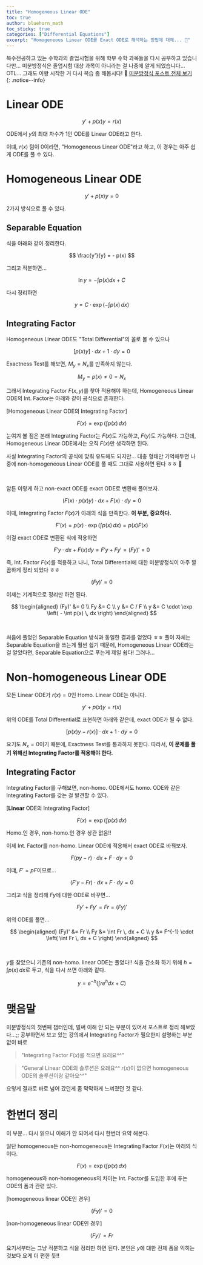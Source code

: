 ```yaml
---
title: "Homogeneous Linear ODE"
toc: true
author: bluehorn_math
toc_sticky: true
categories: ["Differential Equations"]
excerpt: "Homogeneous Linear ODE를 Exact ODE로 해석하는 방법에 대해... 🔦"
---
```


복수전공하고 있는 수학과의 졸업시험을 위해 학부 수학 과목들을 다시 공부하고 있습니다만... 미분방정식은 졸업시험 대상 과목이 아니라는 걸 나중에 알게 되었습니다... OTL... 그래도 이왕 시작한 거 다시 복습 좀 해봅시다! 🏃 [미분방정식 포스트 전체 보기](/categories/differential-equations)
{: .notice--info}

# Linear ODE

<div class="definition" markdown="1">

$$
y' + p(x) y = r(x)
$$

ODE에서 $y$의 최대 차수가 1인 ODE를 Linear ODE라고 한다.

</div>

이떄, $r(x)$ 텀이 0이라면, "Homogeneous Linear ODE"라고 하고, 이 경우는 아주 쉽게 ODE를 풀 수 있다.

# Homogeneous Linear ODE

<div class="definition" markdown="1">

$$
y' + p(x) y = 0
$$

</div>

2가지 방식으로 풀 수 있다.

## Separable Equation

식을 아래와 같이 정리한다.

$$
\frac{y'}{y} = - p(x)
$$

그리고 적분하면...

$$
\ln y = - \int p(x) dx + C
$$

다시 정리하면

$$
y = C \cdot \exp \left( - \int p(x) \, dx \right)
$$

## Integrating Factor

Homogeneous Linear ODE도 "Total Differential"의 꼴로 볼 수 있으나

$$
\left[ p(x) y \right] \cdot dx + 1 \cdot dy = 0
$$

Exactness Test를 해보면, $M_y = N_x$를 만족하지 않는다.

$$
M_y = p(x) \ne 0 = N_x
$$

그래서 Integrating Factor $F(x, y)$를 찾아 적용해야 하는데, Homogeneous Linear ODE의 Int. Factor는 아래와 같이 공식으로 존재한다.

<div class="definition" markdown="1">

[Homogeneous Linear ODE의 Integrating Factor]

$$
F(x) = \exp \left( \int p(x) \, dx \right)
$$

</div>

눈여겨 볼 점은 본래 Integrating Factor는 $F(x)$도 가능하고, $F(y)$도 가능하다. 그런데, Homogeneous Linear ODE에서는 오직 $F(x)$만 생각하면 된다.

사실 Integrating Factor의 공식에 맞춰 유도해도 되지만... 대충 형태만 기억해두면 나중에 non-homogeneous Linear ODE를 풀 때도 그대로 사용하면 된다 ㅎㅎ 🙂

<br/>

암튼 이렇게 하고 non-exact ODE를 exact ODE로 변환해 풀어보자.

$$
\left(F(x) \cdot p(x) y \right) \cdot dx + F(x) \cdot dy = 0
$$

이때, Integrating Factor $F(x)$가 아래의 식을 만족한다. **이 부분, 중요하다.**

$$
F'(x) = p(x) \cdot \exp \left( \int p(x) \, dx \right) = p(x) F(x)
$$

이걸 exact ODE로 변환된 식에 적용하면

$$
F' y \cdot dx + F(x) dy = F'y + Fy' = (Fy)' = 0
$$

즉, Int. Factor $F(x)$를 적용하고 나니, Total Differential에 대한 미분방정식이 아주 깔끔하게 정리 되었다 ㅎㅎ

$$
(Fy)' = 0
$$

이제는 기계적으로 정리만 하면 된다.

$$
\begin{aligned}
(Fy)' &= 0 \\
Fy &= C \\
y &= C / F \\
y &= C \cdot \exp \left( - \int p(x) \, dx \right)
\end{aligned}
$$

<br/>

처음에 풀었던 Separable Equation 방식과 동일한 결과를 얻었다 ㅎㅎ 풀이 자체는 Separable Equation을 쓰는게 훨씬 쉽기 때문에, Homogeneous Linear ODE라는 걸 알았다면, Separable Equation으로 푸는게 제일 쉽다! 그러나...

# Non-homogeneous Linear ODE

모든 Linear ODE가 $r(x) = 0$인 Homo. Linear ODE는 아니다.

<div class="definition" markdown="1">

$$
y' + p(x) y = r(x)
$$

</div>

위의 ODE를 Total Differential로 표현하면 아래와 같은데, exact ODE가 될 수 없다. 

$$
\left[ p(x)y - r(x) \right] \cdot dx + 1 \cdot dy = 0
$$

요기도 $N_x = 0$이기 때문에, Exactness Test를 통과하지 못한다. 따라서, **이 문제를 풀기 위해선 Integrating Factor를 적용해야 한다.**


## Integrating Factor

Integrating Factor를 구해보면, non-homo. ODE에서도 homo. ODE와 같은 Integrating Factor를 갖는 걸 발견할 수 있다.

<div class="definition" markdown="1">

[**Linear** ODE의 Integrating Factor]

$$
F(x) = \exp \left( \int p(x) \, dx \right)
$$

Homo.인 경우, non-homo.인 경우 상관 없음!!

</div>

이제 Int. Factor를 non-homo. Linear ODE에 적용해서 exact ODE로 바꿔보자.

$$
F (py - r) \cdot dx + F \cdot dy = 0
$$

이떄, $F' = p F$이므로...

$$
(F'y - Fr) \cdot dx + F \cdot dy = 0
$$

그리고 식을 정리해 $Fy$에 대한 ODE로 바꾸면...

$$
Fy' + Fy' = Fr = (Fy)'
$$

위의 ODE를 풀면...

$$
\begin{aligned}
(Fy)' &= Fr \\
Fy &= \int Fr \, dx + C \\
y &= F^{-1} \cdot \left( \int Fr \, dx + C \right)
\end{aligned}
$$

<br/>

$y$를 찾았으니 기존의 non-homo. linear ODE는 풀었다!! 식을 간소화 하기 위해 $h = \int p(x) \, dx$로 두고, 식을 다시 쓰면 아래와 같다.

$$
y = e^{-h} \left( \int r e^h dx + C \right)
$$

# 맺음말

미분방정식의 첫번째 챕터인데, 벌써 이해 안 되는 부분이 있어서 포스트로 정리 해보았다...;; 공부하면서 보고 있는 강의에서 Integrating Factor가 필요한지 설명하는 부분 없이 바로 

> "Integrating Factor $F(x)$를 적으면 요래요^^"

> "General Linear ODE의 솔루션은 요래요^^ $r(x)$이 없으면 homogeneous ODE의 솔루션이랑 같아요^^"

요렇게 결과로 바로 넘어 갔던게 좀 막막하게 느껴졌던 것 같다.


# 한번더 정리

이 부분... 다시 읽으니 이해가 안 되어서 다시 한번더 요약 해본다.

일단 homogeneous든 non-homogeneous든 Integrating Factor $F(x)$는 아래의 식이다.

$$
F(x) = \exp \left(\int p(x) \, dx \right)
$$

homogeneous와 non-homogeneous의 차이는 Int. Factor를 도입한 후에 푸는 ODE의 폼과 관련 있다.

<div class="theorem" markdown="1">

[homogeneous linear ODE인 경우]

$$
(Fy)' = 0
$$

</div>

<div class="theorem" markdown="1">

[non-homogeneous linear ODE인 경우]

$$
(Fy)' = Fr
$$

</div>

요기서부터는 그냥 적분하고 식을 정리만 하면 된다. 본인은 $y$에 대한 전체 폼을 익히는 것보다 요게 더 편한 듯!!
